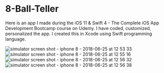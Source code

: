 # 8-Ball-Teller
Here is an app I made during the iOS 11 &amp; Swift 4 - The Complete iOS App Development Bootcamp course on Udemy. I have coded, customized, personalized the app. I created this in Xcode using Swift programming language.


![simulator screen shot - iphone 8 - 2018-06-25 at 12 53 33](https://user-images.githubusercontent.com/39674514/41926183-9dd23628-793c-11e8-8f77-a2403dcff833.png)
![simulator screen shot - iphone 8 - 2018-06-25 at 12 55 16](https://user-images.githubusercontent.com/39674514/41926184-9ddd8708-793c-11e8-8ffe-10c4dad891bc.png)
![simulator screen shot - iphone 8 - 2018-06-25 at 12 56 32](https://user-images.githubusercontent.com/39674514/41926185-9de6257a-793c-11e8-91c0-17b83a9c5bd8.png)
![simulator screen shot - iphone 8 - 2018-06-25 at 12 56 38](https://user-images.githubusercontent.com/39674514/41926186-9dee6a82-793c-11e8-80b1-521b020166f2.png)

